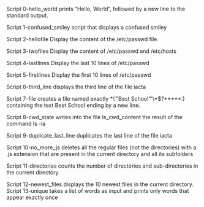Script 0-hello_world prints “Hello, World”, followed by a new line to the standard output.

Script 1-confused_smiley script that displays a confused smiley

Script 2-hellofile Display the content of the /etc/passwd file.

Script 3-twofiles Display the content of /etc/passwd and /etc/hosts

Script 4-lastlines Display the last 10 lines of /etc/passwd

Script 5-firstlines Display the first 10 lines of /etc/passwd

Script 6-third_line displays the third line of the file iacta

Script 7-file creates a file named exactly \*\\'"Best School"\'\\*$\?\*\*\*\*\*:) containing the text Best School ending by a new line.

Script 8-cwd_state writes into the file ls_cwd_content the result of the command ls -la

Script 9-duplicate_last_line duplicates the last line of the file iacta

Script 10-no_more_js deletes all the regular files (not the directories) with a .js extension that are present in the current directory and all its subfolders

Script 11-directories counts the number of directories and sub-directories in the current directory.

Script 12-newest_files displays the 10 newest files in the current directory.
Script 13-unique  takes a list of words as input and prints only words that appear exactly once

